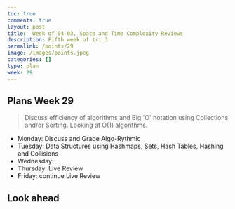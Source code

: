 ```yaml
---
toc: true
comments: true
layout: post
title:  Week of 04-03, Space and Time Complexity Reviews
description: Fifth week of tri 3
permalink: /points/29
image: /images/points.jpeg
categories: []
type: plan
week: 29
---
```


## Plans Week 29
> Discuss efficiency of algorithms and Big 'O' notation using Collections and/or Sorting.  Looking at O(1) algorithms.
- Monday: Discuss and Grade Algo-Rythmic
- Tuesday: Data Structures using Hashmaps, Sets, Hash Tables, Hashing and Collisions
- Wednesday:
- Thursday: Live Review
- Friday: continue Live Review

## Look ahead
> 
